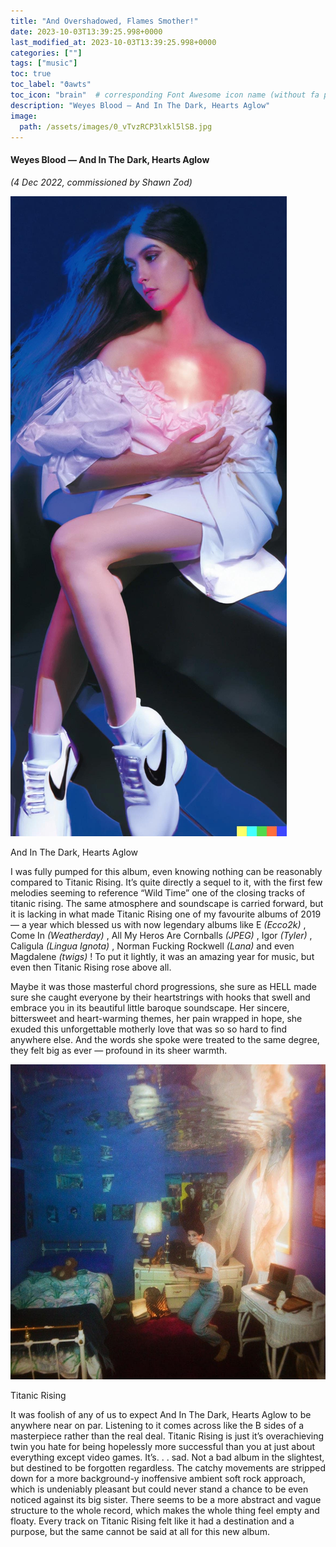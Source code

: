 ```yaml
---
title: "And Overshadowed, Flames Smother!"
date: 2023-10-03T13:39:25.998+0000
last_modified_at: 2023-10-03T13:39:25.998+0000
categories: [""]
tags: ["music"]
toc: true
toc_label: "ϑawts"
toc_icon: "brain"  # corresponding Font Awesome icon name (without fa prefix)
description: "Weyes Blood — And In The Dark, Hearts Aglow"
image:
  path: /assets/images/0_vTvzRCP3lxkl5lSB.jpg
---
```

#### Weyes Blood — And In The Dark, Hearts Aglow

_\(4 Dec 2022, commissioned by Shawn Zod\)_


![And In The Dark, Hearts Aglow](/assets/images/0_vTvzRCP3lxkl5lSB.jpg)

And In The Dark, Hearts Aglow

I was fully pumped for this album, even knowing nothing can be reasonably compared to Titanic Rising\. It’s quite directly a sequel to it, with the first few melodies seeming to reference “Wild Time” one of the closing tracks of titanic rising\. The same atmosphere and soundscape is carried forward, but it is lacking in what made Titanic Rising one of my favourite albums of 2019 — a year which blessed us with now legendary albums like E _\(Ecco2k\)_ , Come In _\(Weatherday\)_ , All My Heros Are Cornballs _\(JPEG\)_ , Igor _\(Tyler\)_ , Caligula _\(Lingua Ignota\)_ , Norman Fucking Rockwell _\(Lana\)_ and even Magdalene _\(twigs\)_ \! To put it lightly, it was an amazing year for music, but even then Titanic Rising rose above all\.

Maybe it was those masterful chord progressions, she sure as HELL made sure she caught everyone by their heartstrings with hooks that swell and embrace you in its beautiful little baroque soundscape\. Her sincere, bittersweet and heart\-warming themes, her pain wrapped in hope, she exuded this unforgettable motherly love that was so so hard to find anywhere else\. And the words she spoke were treated to the same degree, they felt big as ever — profound in its sheer warmth\.


![Titanic Rising](/assets/images/0_cjRD7XMoYm1O9xKw.jpg)

Titanic Rising

It was foolish of any of us to expect And In The Dark, Hearts Aglow to be anywhere near on par\. Listening to it comes across like the B sides of a masterpiece rather than the real deal\. Titanic Rising is just it’s overachieving twin you hate for being hopelessly more successful than you at just about everything except video games\. It’s\. \. \. sad\. Not a bad album in the slightest, but destined to be forgotten regardless\. The catchy movements are stripped down for a more background\-y inoffensive ambient soft rock approach, which is undeniably pleasant but could never stand a chance to be even noticed against its big sister\. There seems to be a more abstract and vague structure to the whole record, which makes the whole thing feel empty and floaty\. Every track on Titanic Rising felt like it had a destination and a purpose, but the same cannot be said at all for this new album\.
